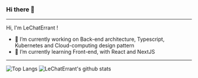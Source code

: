 ### Hi there 👋
---

Hi, I'm LeChatErrant !

- 🔭 I’m currently working on Back-end architecture, Typescript, Kubernetes and Cloud-computing design pattern
- 🌱 I’m currently learning Front-end, with React and NextJS

---
![Top Langs](https://github-readme-stats.vercel.app/api/top-langs/?username=LeChatErrant&theme=dracula&count_private=true)
![LeChatErrant's github stats](https://github-readme-stats.vercel.app/api?username=LeChatErrant&show_icons=true&count_private=true&line_height=40&theme=dracula)


<!--
**LeChatErrant/LeChatErrant** is a ✨ _special_ ✨ repository because its `README.md` (this file) appears on your GitHub profile.


Here are some ideas to get you started:

- 🔭 I’m currently working on ...
- 🌱 I’m currently learning ...
- 👯 I’m looking to collaborate on ...
- 🤔 I’m looking for help with ...
- 💬 Ask me about ...
- 📫 How to reach me: ...
- 😄 Pronouns: ...
- ⚡ Fun fact: ...
-->

